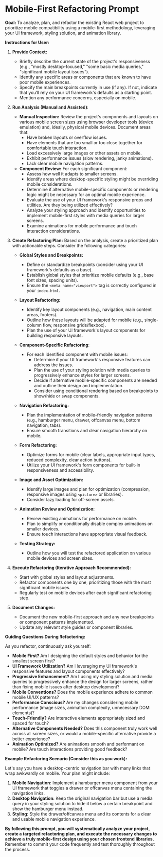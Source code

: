 # Mobile-First Refactoring Prompt

**Goal:** To analyze, plan, and refactor the existing React web project to prioritize mobile compatibility using a mobile-first methodology, leveraging your UI framework, styling solution, and animation library.

**Instructions for User:**

1.  **Provide Context:**
    * Briefly describe the current state of the project's responsiveness (e.g., "mostly desktop-focused," "some basic media queries," "significant mobile layout issues").
    * Identify any specific areas or components that are known to have poor mobile experiences.
    * Specify the main breakpoints currently in use (if any). If not, indicate that you'll rely on your UI framework's defaults as a starting point.
    * Mention any performance concerns, especially on mobile.

2.  **Run Analysis (Manual and Assisted):**
    * **Manual Inspection:** Review the project's components and layouts on various mobile screen sizes using browser developer tools (device emulation) and, ideally, physical mobile devices. Document areas that:
        * Have broken layouts or overflow issues.
        * Have elements that are too small or too close together for comfortable touch interaction.
        * Load excessively large images or other assets on mobile.
        * Exhibit performance issues (slow rendering, janky animations).
        * Lack clear mobile navigation patterns.
    * **Component Review:** For each significant component:
        * Assess how well it adapts to smaller screens.
        * Identify areas where desktop-specific styling might be overriding mobile considerations.
        * Determine if alternative mobile-specific components or rendering logic might be necessary for an optimal mobile experience.
        * Evaluate the use of your UI framework's responsive props and utilities. Are they being utilized effectively?
        * Analyze your styling approach and identify opportunities to implement mobile-first styles with media queries for larger screens.
        * Examine animations for mobile performance and touch interaction considerations.

3.  **Create Refactoring Plan:**
    Based on the analysis, create a prioritized plan with actionable steps. Consider the following categories:

    * **Global Styles and Breakpoints:**
        * Define or standardize breakpoints (consider using your UI framework's defaults as a base).
        * Establish global styles that prioritize mobile defaults (e.g., base font sizes, spacing units).
        * Ensure the `<meta name="viewport">` tag is correctly configured in your `index.html`.

    * **Layout Refactoring:**
        * Identify key layout components (e.g., navigation, main content areas, footers).
        * Outline how these layouts will be adapted for mobile (e.g., single-column flow, responsive grids/flexbox).
        * Plan the use of your UI framework's layout components for building responsive layouts.

    * **Component-Specific Refactoring:**
        * For each identified component with mobile issues:
            * Determine if your UI framework's responsive features can address the issues.
            * Plan the use of your styling solution with media queries to progressively enhance styles for larger screens.
            * Decide if alternative mobile-specific components are needed and outline their design and implementation.
            * Consider using conditional rendering based on breakpoints to show/hide or swap components.

    * **Navigation Refactoring:**
        * Plan the implementation of mobile-friendly navigation patterns (e.g., hamburger menu, drawer, offcanvas menu, bottom navigation, tabs).
        * Ensure smooth transitions and clear navigation hierarchy on mobile.

    * **Form Refactoring:**
        * Optimize forms for mobile (clear labels, appropriate input types, reduced complexity, clear action buttons).
        * Utilize your UI framework's form components for built-in responsiveness and accessibility.

    * **Image and Asset Optimization:**
        * Identify large images and plan for optimization (compression, responsive images using `<picture>` or libraries).
        * Consider lazy loading for off-screen assets.

    * **Animation Review and Optimization:**
        * Review existing animations for performance on mobile.
        * Plan to simplify or conditionally disable complex animations on smaller devices.
        * Ensure touch interactions have appropriate visual feedback.

    * **Testing Strategy:**
        * Outline how you will test the refactored application on various mobile devices and screen sizes.

4.  **Execute Refactoring (Iterative Approach Recommended):**
    * Start with global styles and layout adjustments.
    * Refactor components one by one, prioritizing those with the most significant mobile issues.
    * Regularly test on mobile devices after each significant refactoring step.

5.  **Document Changes:**
    * Document the new mobile-first approach and any new breakpoints or component patterns implemented.
    * Update any relevant style guides or component libraries.

**Guiding Questions During Refactoring:**

As you refactor, continuously ask yourself:

* **Mobile First?** Am I designing the default styles and behavior for the smallest screen first?
* **UI Framework Utilization?** Am I leveraging my UI framework's responsive features and layout components effectively?
* **Progressive Enhancement?** Am I using my styling solution and media queries to progressively enhance the design for larger screens, rather than fixing mobile issues after desktop development?
* **Mobile Conventions?** Does the mobile experience adhere to common mobile UI/UX patterns?
* **Performance Conscious?** Are my changes considering mobile performance (image sizes, animation complexity, unnecessary DOM elements)?
* **Touch-Friendly?** Are interactive elements appropriately sized and spaced for touch?
* **Alternative Components Needed?** Does this component truly work well across all screen sizes, or would a mobile-specific alternative provide a better experience?
* **Animation Optimized?** Are animations smooth and performant on mobile? Are touch interactions providing good feedback?

**Example Refactoring Scenario (Consider this as you work):**

Let's say you have a desktop-centric navigation bar with many links that wrap awkwardly on mobile. Your plan might include:

1.  **Mobile Navigation:** Implement a hamburger menu component from your UI framework that toggles a drawer or offcanvas menu containing the navigation links.
2.  **Desktop Navigation:** Keep the original navigation bar but use a media query in your styling solution to hide it below a certain breakpoint and show the hamburger menu instead.
3.  **Styling:** Style the drawer/offcanvas menu and its contents for a clear and usable mobile navigation experience.

**By following this prompt, you will systematically analyze your project, create a targeted refactoring plan, and execute the necessary changes to achieve a truly mobile-first design using your chosen frontend libraries.** Remember to commit your code frequently and test thoroughly throughout the process.